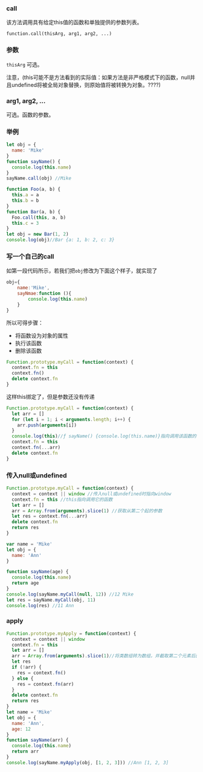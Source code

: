 ### call
该方法调用具有给定this值的函数和单独提供的参数列表。

`function.call(thisArg, arg1, arg2, ...)`
### 参数
`thisArg`
可选。

注意，(this可能不是方法看到的实际值：如果方法是非严格模式下的函数，null并且undefined将被全局对象替换，则原始值将被转换为对象。????)
### arg1, arg2, ...
可选。函数的参数。
### 举例
```js
let obj = {
  name: 'Mike'
}
function sayName() {
  console.log(this.name)
}
sayName.call(obj) //Mike
```

```js
function Foo(a, b) {
  this.a = a
  this.b = b
}
function Bar(a, b) {
  Foo.call(this, a, b)
  this.c = 3
}
let obj = new Bar(1, 2)
console.log(obj)//Bar {a: 1, b: 2, c: 3}
```
### 写一个自己的call
如第一段代码所示，若我们把`obj`修改为下面这个样子，就实现了
```js
obj={
    name:'Mike',
    sayNmae:function (){
        console.log(this.name)
    }
}
```
所以可得步骤：
- 将函数设为对象的属性
- 执行该函数
- 删除该函数
```js
Function.prototype.myCall = function(context) {
  context.fn = this
  context.fn()
  delete context.fn
}
```
这样this绑定了，但是参数还没有传递
```js
Function.prototype.myCall = function(context) {
  let arr = []
  for (let i = 1; i < arguments.length; i++) {
    arr.push(arguments[i])
  }
  console.log(this)//ƒ sayName() {console.log(this.name)}指向调用该函数的函数
  context.fn = this
  context.fn(...arr)
  delete context.fn
}
```
### 传入null或undefined
```js
Function.prototype.myCall = function(context) {
  context = context || window //传入null或undefined时指向window
  context.fn = this //this指向调用它的函数
  let arr = []
  arr = Array.from(arguments).slice(1) //获取从第二个起的参数
  let res = context.fn(...arr)
  delete context.fn
  return res
}

var name = 'Mike'
let obj = {
  name: 'Ann'
}

function sayName(age) {
  console.log(this.name)
  return age
}
console.log(sayName.myCall(null, 12)) //12 Mike
let res = sayName.myCall(obj, 11)
console.log(res) //11 Ann
```
### apply
```js
Function.prototype.myApply = function(context) {
  context = context || window
  context.fn = this
  let arr = []
  arr = Array.from(arguments).slice(1)//将类数组转为数组，并截取第二个元素后面的元素
  let res
  if (!arr) {
    res = context.fn()
  } else {
    res = context.fn(arr)
  }
  delete context.fn
  return res
}
let name = 'Mike'
let obj = {
  name: 'Ann',
  age: 12
}
function sayName(arr) {
  console.log(this.name)
  return arr
}
console.log(sayName.myApply(obj, [1, 2, 3])) //Ann [1, 2, 3]
```